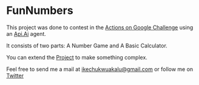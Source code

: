 # FunNumbers

This project was done to contest in the [Actions on Google Challenge](https://developers.google.com/actions/) using an [Api.Ai](https://api.ai) agent. 

It consists of two parts: A Number Game and A Basic Calculator.

You can extend the [Project](https://gitlab.com/ikechukwu_a/fun-numbers) to make something complex.

Feel free to send me a mail at ikechukwuakalu@gmail.com or follow me on [Twitter](https://twitter.com/ikechukwuakalu)